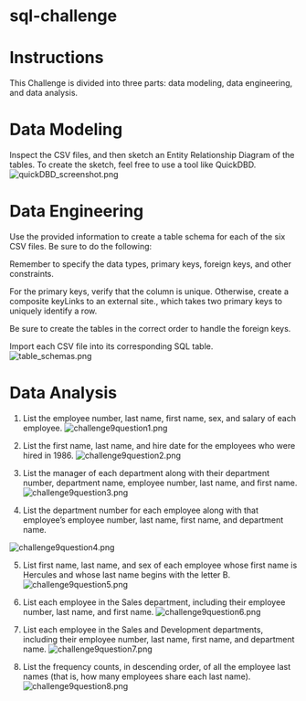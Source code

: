 # sql-challenge

# Instructions
This Challenge is divided into three parts: data modeling, data engineering, and data analysis.

# Data Modeling
Inspect the CSV files, and then sketch an Entity Relationship Diagram of the
tables. To create the sketch, feel free to use a tool like QuickDBD.
![quickDBD_screenshot.png](https://github.com/tgrishanina/sql-challenge/blob/main/Employee%20SQL/quickDBD_screenshot.png)

# Data Engineering
Use the provided information to create a table schema for each of the six CSV files. Be sure to do the following:

Remember to specify the data types, primary keys, foreign keys, and other constraints.

For the primary keys, verify that the column is unique. Otherwise, create a composite keyLinks to an external site., which takes two primary keys to uniquely identify a row.

Be sure to create the tables in the correct order to handle the foreign keys.

Import each CSV file into its corresponding SQL table.
![table_schemas.png](https://github.com/tgrishanina/sql-challenge/blob/main/Employee%20SQL/table_schemas.png)


# Data Analysis
1) List the employee number, last name, first name, sex, and salary of each employee.
![challenge9question1.png](https://github.com/tgrishanina/sql-challenge/blob/main/Employee%20SQL/challenge9question1.png)

2) List the first name, last name, and hire date for the employees who were hired in 1986.
![challenge9question2.png](https://github.com/tgrishanina/sql-challenge/blob/main/Employee%20SQL/challenge9question2.png)

3) List the manager of each department along with their department number, department name, employee number, last name, and first name.
![challenge9question3.png](https://github.com/tgrishanina/sql-challenge/blob/main/Employee%20SQL/challenge9question3.png)

4) List the department number for each employee along with that employee’s employee number, last name, first name, and department name.

![challenge9question4.png](https://github.com/tgrishanina/sql-challenge/blob/main/Employee%20SQL/challenge9question4.png)

5) List first name, last name, and sex of each employee whose first name is Hercules and whose last name begins with the letter B.
![challenge9question5.png](https://github.com/tgrishanina/sql-challenge/blob/main/Employee%20SQL/challenge9question5.png)

6) List each employee in the Sales department, including their employee number, last name, and first name.
![challenge9question6.png](https://github.com/tgrishanina/sql-challenge/blob/main/Employee%20SQL/challenge9question6.png)

7) List each employee in the Sales and Development departments, including their employee number, last name, first name, and department name.
![challenge9question7.png](https://github.com/tgrishanina/sql-challenge/blob/main/Employee%20SQL/challenge9question7.png)

8) List the frequency counts, in descending order, of all the employee last names (that is, how many employees share each last name).
![challenge9question8.png](https://github.com/tgrishanina/sql-challenge/blob/main/Employee%20SQL/challenge9question8.png)
